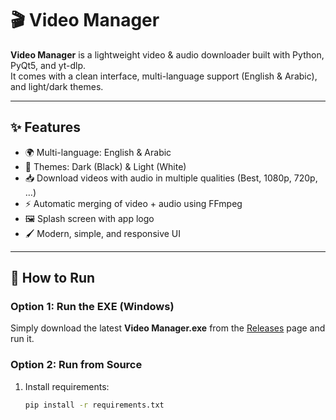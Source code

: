 # 🎬 Video Manager

**Video Manager** is a lightweight video & audio downloader built with Python, PyQt5, and yt-dlp.  
It comes with a clean interface, multi-language support (English & Arabic), and light/dark themes.

---

## ✨ Features
- 🌍 Multi-language: English & Arabic
- 🎨 Themes: Dark (Black) & Light (White)
- 📥 Download videos with audio in multiple qualities (Best, 1080p, 720p, …)
- ⚡ Automatic merging of video + audio using FFmpeg
- 🖼️ Splash screen with app logo
- 🖌️ Modern, simple, and responsive UI

---

## 🚀 How to Run

### Option 1: Run the EXE (Windows)
Simply download the latest **Video Manager.exe** from the [Releases](../../releases) page and run it.

### Option 2: Run from Source
1. Install requirements:
   ```bash
   pip install -r requirements.txt
